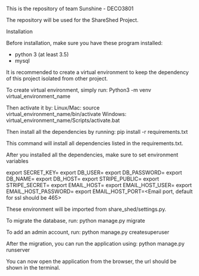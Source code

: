 This is the repository of team Sunshine - DECO3801

The repository will be used for the ShareShed Project.

Installation

Before installation, make sure you have these program installed:
- python 3 (at least 3.5)
- mysql

It is recommended to create a virtual environment to keep the dependency of
this project isolated from other project.

To create virtual environment, simply run:
Python3 -m venv virtual_environment_name

Then activate it by:
Linux/Mac:
source virtual_environment_name/bin/activate
Windows:
virtual_environment_name/Scripts/activate.bat

Then install all the dependencies by running:
pip install -r requirements.txt

This command will install all dependencies listed in the requirements.txt.

After you installed all the dependencies, make sure to set environment variables

export SECRET_KEY=<Application secret key>
export DB_USER=<Database user>
export DB_PASSWORD=<Database user password>
export DB_NAME=<Database name>
export DB_HOST=<Database url>
export STRIPE_PUBLIC=<Stripe public key>
export STRIPE_SECRET=<Stripe secret key>
export EMAIL_HOST=<Email host>
export EMAIL_HOST_USER=<Email address>
export EMAIL_HOST_PASSWORD=<Email password>
export EMAIL_HOST_PORT=<Email port, default for ssl should be 465>

These environment will be imported from share_shed/settings.py.

To migrate the database, run:
python manage.py migrate

To add an admin account, run:
python manage.py createsuperuser

After the migration, you can run the application using:
python manage.py runserver

You can now open the application from the browser,
the url should be shown in the terminal.
